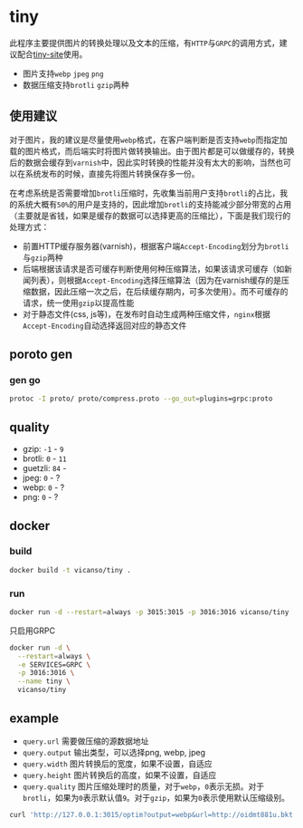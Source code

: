 # tiny 

此程序主要提供图片的转换处理以及文本的压缩，有`HTTP`与`GRPC`的调用方式，建议配合[tiny-site](https://github.com/vicanso/tiny-site)使用。

- 图片支持`webp` `jpeg` `png`
- 数据压缩支持`brotli` `gzip`两种

## 使用建议

对于图片，我的建议是尽量使用`webp`格式，在客户端判断是否支持`webp`而指定加载的图片格式，而后端实时将图片做转换输出。由于图片都是可以做缓存的，转换后的数据会缓存到`varnish`中，因此实时转换的性能并没有太大的影响，当然也可以在系统发布的时候，直接先将图片转换保存多一份。

在考虑系统是否需要增加`brotli`压缩时，先收集当前用户支持`brotli`的占比，我的系统大概有`50%`的用户是支持的，因此增加`brotli`的支持能减少部分带宽的占用（主要就是省钱，如果是缓存的数据可以选择更高的压缩比），下面是我们现行的处理方式：

- 前置HTTP缓存服务器(varnish)，根据客户端`Accept-Encoding`划分为`brotli`与`gzip`两种
- 后端根据该请求是否可缓存判断使用何种压缩算法，如果该请求可缓存（如新闻列表），则根据`Accept-Encoding`选择压缩算法（因为在varnish缓存的是压缩数据，因此压缩一次之后，在后续缓存期内，可多次使用）。而不可缓存的请求，统一使用`gzip`以提高性能
- 对于静态文件(css, js等)，在发布时自动生成两种压缩文件，`nginx`根据`Accept-Encoding`自动选择返回对应的静态文件

## poroto gen

### gen go

```bash
protoc -I proto/ proto/compress.proto --go_out=plugins=grpc:proto
```

## quality

- gzip: `-1` - `9`
- brotli: `0` - `11`
- guetzli: `84` - 
- jpeg: `0` - ?
- webp: `0` - ?
- png: `0` - ?

## docker

### build

```bash
docker build -t vicanso/tiny .
```

### run

```bash
docker run -d --restart=always -p 3015:3015 -p 3016:3016 vicanso/tiny
```

只启用GRPC

```bash
docker run -d \
  --restart=always \
  -e SERVICES=GRPC \
  -p 3016:3016 \
  --name tiny \
  vicanso/tiny
```

## example

- `query.url` 需要做压缩的源数据地址
- `query.output` 输出类型，可以选择png, webp, jpeg
- `query.width` 图片转换后的宽度，如果不设置，自适应
- `query.height` 图片转换后的高度，如果不设置，自适应
- `query.quality` 图片压缩处理时的质量，对于`webp`，`0`表示无损。对于`brotli`，如果为`0`表示默认值`9`。对于`gzip`，如果为`0`表示使用默认压缩级别。


```bash
curl 'http://127.0.0.1:3015/optim?output=webp&url=http://oidmt881u.bkt.clouddn.com/mac.jpg&quality=30'
```